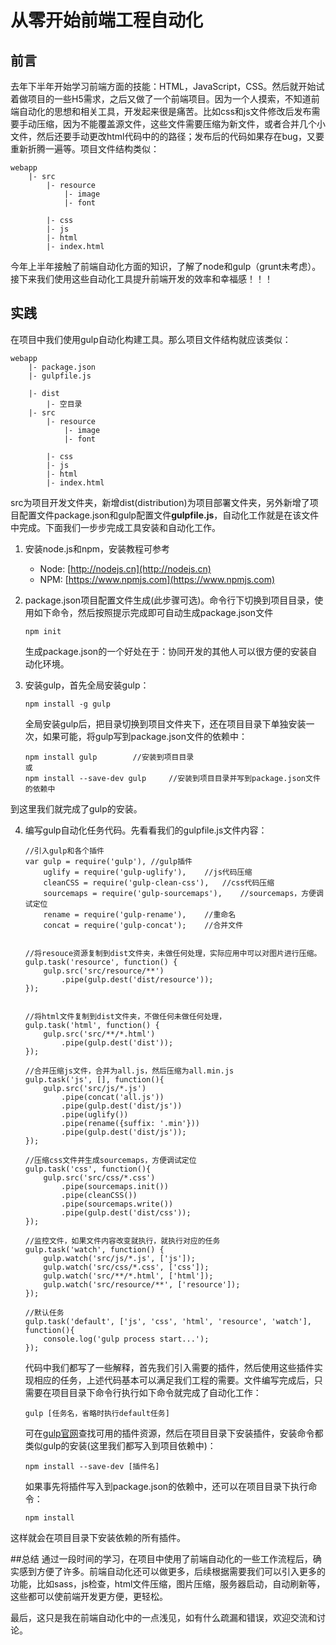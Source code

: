 # 从零开始前端工程自动化

## 前言
去年下半年开始学习前端方面的技能：HTML，JavaScript，CSS。然后就开始试着做项目的一些H5需求，之后又做了一个前端项目。因为一个人摸索，不知道前端自动化的思想和相关工具，开发起来很是痛苦。比如css和js文件修改后发布需要手动压缩，因为不能覆盖源文件，这些文件需要压缩为新文件，或者合并几个小文件，然后还要手动更改html代码中的的路径；发布后的代码如果存在bug，又要重新折腾一遍等。项目文件结构类似：

```
webapp
	|- src	
		|- resource
			|- image
			|- font
			
		|- css
		|- js
		|- html
		|- index.html

```

今年上半年接触了前端自动化方面的知识，了解了node和gulp（grunt未考虑）。接下来我们使用这些自动化工具提升前端开发的效率和幸福感！！！

## 实践
在项目中我们使用gulp自动化构建工具。那么项目文件结构就应该类似：

```
webapp
	|- package.json
	|- gulpfile.js

	|- dist
		|- 空目录
	|- src	
		|- resource
			|- image
			|- font
			
		|- css
		|- js
		|- html
		|- index.html

```
src为项目开发文件夹，新增dist(distribution)为项目部署文件夹，另外新增了项目配置文件package.json和gulp配置文件**gulpfile.js**，自动化工作就是在该文件中完成。下面我们一步步完成工具安装和自动化工作。

1. 安装node.js和npm，安装教程可参考	
	- Node: [http://nodejs.cn](http://nodejs.cn) 
	- NPM: [https://www.npmjs.com](https://www.npmjs.com)

2. package.json项目配置文件生成(此步骤可选)。命令行下切换到项目目录，使用如下命令，然后按照提示完成即可自动生成package.json文件

	```
	npm init
	```
	生成package.json的一个好处在于：协同开发的其他人可以很方便的安装自动化环境。

2. 安装gulp，首先全局安装gulp：

	```
	npm install -g gulp
	```
	全局安装gulp后，把目录切换到项目文件夹下，还在项目目录下单独安装一次，如果可能，将gulp写到package.json文件的依赖中：

	```
	npm install gulp		//安装到项目目录
	或
	npm install --save-dev gulp 	//安装到项目目录并写到package.json文件的依赖中
	```
到这里我们就完成了gulp的安装。

4. 编写gulp自动化任务代码。先看看我们的gulpfile.js文件内容：

	```
	//引入gulp和各个插件
	var gulp = require('gulp'),	//gulp插件
		uglify = require('gulp-uglify'),	//js代码压缩
		cleanCSS = require('gulp-clean-css'),	//css代码压缩
		sourcemaps = require('gulp-sourcemaps'),	//sourcemaps，方便调试定位
		rename = require('gulp-rename'),	//重命名
		concat = require('gulp-concat');	//合并文件
	
	
	//将resouce资源复制到dist文件夹，未做任何处理，实际应用中可以对图片进行压缩。
	gulp.task('resource', function() {
		gulp.src('src/resource/**')
			.pipe(gulp.dest('dist/resource'));
	});


	//将html文件复制到dist文件夹，不做任何未做任何处理，
	gulp.task('html', function() {
		gulp.src('src/**/*.html')
			.pipe(gulp.dest('dist'));
	});
	
	//合并压缩js文件，合并为all.js，然后压缩为all.min.js
	gulp.task('js', [], function(){
		gulp.src('src/js/*.js')
			.pipe(concat('all.js'))
			.pipe(gulp.dest('dist/js'))
			.pipe(uglify())
			.pipe(rename({suffix: '.min'}))
			.pipe(gulp.dest('dist/js'));
	});
	
	//压缩css文件并生成sourcemaps，方便调试定位
	gulp.task('css', function(){
		gulp.src('src/css/*.css')
			.pipe(sourcemaps.init())
			.pipe(cleanCSS())
			.pipe(sourcemaps.write())
			.pipe(gulp.dest('dist/css'));
	});
	
	//监控文件，如果文件内容改变就执行，就执行对应的任务
	gulp.task('watch', function() {
		gulp.watch('src/js/*.js', ['js']);
		gulp.watch('src/css/*.css', ['css']);
		gulp.watch('src/**/*.html', ['html']);
		gulp.watch('src/resource/**', ['resource']);
	});
	
	//默认任务
	gulp.task('default', ['js', 'css', 'html', 'resource', 'watch'], function(){
		console.log('gulp process start...');
	});
	```
	
	代码中我们都写了一些解释，首先我们引入需要的插件，然后使用这些插件实现相应的任务，上述代码基本可以满足我们工程的需要。文件编写完成后，只需要在项目目录下命令行执行如下命令就完成了自动化工作：
	
	```
	gulp [任务名，省略时执行default任务]
	```
	可在[gulp官网](http://gulpjs.com/plugins/)查找可用的插件资源，然后在项目目录下安装插件，安装命令都类似gulp的安装(这里我们都写入到项目依赖中)：
	
	```
	npm install --save-dev [插件名]
	```
	如果事先将插件写入到package.json的依赖中，还可以在项目目录下执行命令：
	
	```
	npm install
	```
这样就会在项目目录下安装依赖的所有插件。

##总结
通过一段时间的学习，在项目中使用了前端自动化的一些工作流程后，确实感到方便了许多。前端自动化还可以做更多，后续根据需要我们可以引入更多的功能，比如sass，js检查，html文件压缩，图片压缩，服务器启动，自动刷新等，这些都可以使前端开发更方便，更轻松。

最后，这只是我在前端自动化中的一点浅见，如有什么疏漏和错误，欢迎交流和讨论。